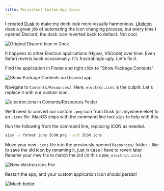 ```yaml
---
title: Persistent Custom App Icons
---
```


I created [Dusk](https://dusk.now.sh) to make my dock look more visually harmonious. [LiteIcon](https://freemacsoft.net/liteicon/) does a great job of
automating the icon changing process, but every time I opened Discord, the dock icon reverted back to default. Not cool.

![Original Discord Icon in Dock](https://katsuki.moe/blog/persistent-icons/dock-1.png)

It happens to other Electron applications (Hyper, VSCode) over time. Even Safari reverts back occasionally. It's frustratingly ugly. Let's fix it.

Find the application in Finder and right click to "Show Package Contents".

![Show Package Contents on Discord.app](https://katsuki.moe/blog/persistent-icons/show.png)

Navigate to `Contents/Resources/`. Here, `electron.icns` is the culprit. Let's replace it with our custom icon.

![electron.icns in Contents/Resources Folder](https://katsuki.moe/blog/persistent-icons/icns.png)

We'll need to convert our custom `.png` icon from Dusk (or anywhere else) to an `.icns` file. MacOS ships with the command line tool `sips` to help with this.

Run the following from the command line, replacing ICON as needed.

```bash
sips -s format icns ICON.png --out ICON.icns
```

Move your new `.icns` file into the previously opened `Resources/` folder. I like to save the old icon by renaming it, just in case I have to revert later.
Rename your new file to match the old (in this case, `electron.icns`).

![New electron.icns File](https://katsuki.moe/blog/persistent-icons/fixed-icns.png)

Restart the app, and your custom application icon should persist!

![Much better](https://katsuki.moe/blog/persistent-icons/dock-2.png)
